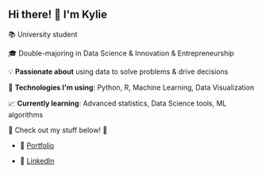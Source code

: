 ## Hi there! 👋 I'm Kylie

📚 University student

🎓 Double-majoring in Data Science & Innovation & Entrepreneurship  

💡 **Passionate about** using data to solve problems & drive decisions  

🔧 **Technologies I'm using**: Python, R, Machine Learning, Data Visualization 

📈 **Currently learning**: Advanced statistics, Data Science tools, ML algorithms  

🔗 Check out my stuff below! 🚀

- 🌟 [Portfolio](http://github.com/kylieharyono)  

- 💼 [LinkedIn](https://www.linkedin.com/in/kylie-haryono/)
